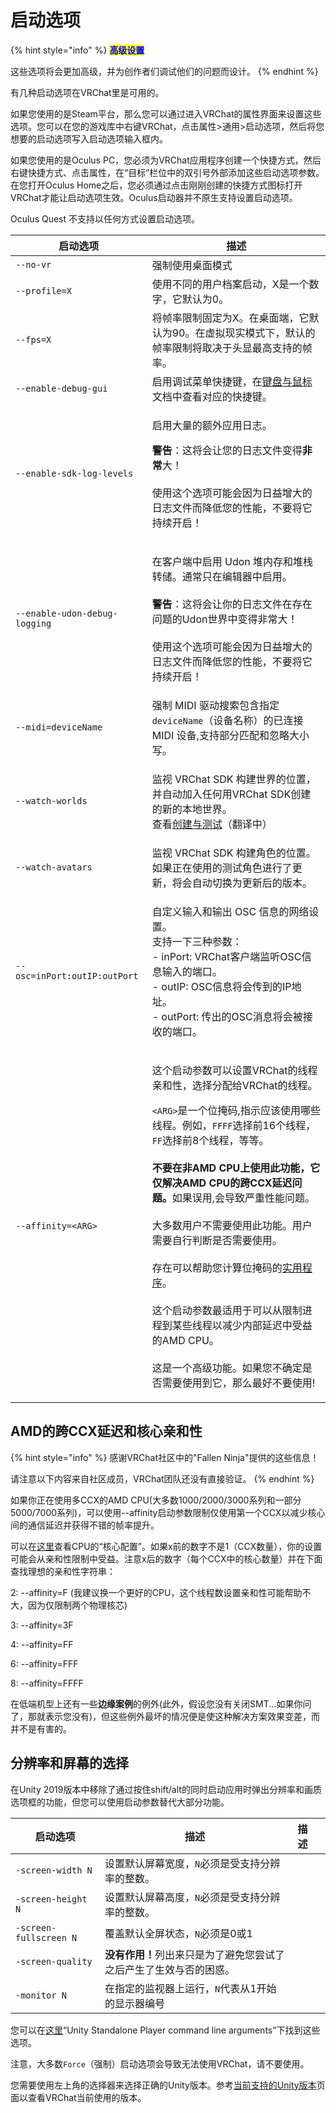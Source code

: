 # 启动选项

{% hint style="info" %}
<mark style="color:blue;">**高级设置**</mark>

这些选项将会更加高级，并为创作者们调试他们的问题而设计。
{% endhint %}

有几种启动选项在VRChat里是可用的。

如果您使用的是Steam平台，那么您可以通过进入VRChat的属性界面来设置这些选项。您可以在您的游戏库中右键VRChat，点击属性>通用>启动选项，然后将您想要的启动选项写入启动选项输入框内。

如果您使用的是Oculus PC，您必须为VRChat应用程序创建一个快捷方式，然后右键快捷方式、点击属性，在“目标”栏位中的双引号外部添加这些启动选项参数。在您打开Oculus Home之后，您必须通过点击刚刚创建的快捷方式图标打开VRChat才能让启动选项生效。Oculus启动器并不原生支持设置启动选项。

Oculus Quest 不支持以任何方式设置启动选项。

| 启动选项                          | 描述                                                                                                                                                                                                                                                                                                                                                                                                                                                           |
| ----------------------------- | ------------------------------------------------------------------------------------------------------------------------------------------------------------------------------------------------------------------------------------------------------------------------------------------------------------------------------------------------------------------------------------------------------------------------------------------------------------ |
| `--no-vr`                     | 强制使用桌面模式                                                                                                                                                                                                                                                                                                                                                                                                                                                     |
| `--profile=X`                 | 使用不同的用户档案启动，X是一个数字，它默认为0。                                                                                                                                                                                                                                                                                                                                                                                                                                    |
| `--fps=X`                     | 将帧率限制固定为X。在桌面端，它默认为90。在虚拟现实模式下，默认的帧率限制将取决于头显最高支持的帧率。                                                                                                                                                                                                                                                                                                                                                                                                         |
| `--enable-debug-gui`          | 启用调试菜单快捷键，在[键盘与鼠标](../kong-zhi/jian-pan-yu-shu-biao.md)文档中查看对应的快捷键。                                                                                                                                                                                                                                                                                                                                                                                          |
| `--enable-sdk-log-levels`     | <p>启用大量的额外应用日志。</p><p><strong>警告</strong>：这将会让您的日志文件变得<strong>非常</strong>大！<br><br>使用这个选项可能会因为日益增大的日志文件而降低您的性能，不要将它持续开启！</p>                                                                                                                                                                                                                                                                                                                                 |
| `--enable-udon-debug-logging` | <p>在客户端中启用 Udon 堆内存和堆栈转储。通常只在编辑器中启用。<br><br><strong>警告</strong>：这将会让你的日志文件在存在问题的Udon世界中变得非常大！<br><br>使用这个选项可能会因为日益增大的日志文件而降低您的性能，不要将它持续开启！</p>                                                                                                                                                                                                                                                                                                               |
| `--midi=deviceName`           | 强制 MIDI 驱动搜索包含指定`deviceName`（设备名称）的已连接 MIDI 设备,支持部分匹配和忽略大小写。                                                                                                                                                                                                                                                                                                                                                                                                 |
| `--watch-worlds`              | <p>监视 VRChat SDK 构建世界的位置，并自动加入任何用VRChat SDK创建的新的本地世界。<br>查看<a href="https://creators.vrchat.com/worlds/udon/using-build-test/#build--relaunch">创建与测试</a>（翻译中）</p>                                                                                                                                                                                                                                                                                            |
| `--watch-avatars`             | 监视 VRChat SDK 构建角色的位置。如果正在使用的测试角色进行了更新，将会自动切换为更新后的版本。                                                                                                                                                                                                                                                                                                                                                                                                        |
| `--osc=inPort:outIP:outPort`  | <p>自定义输入和输出 OSC 信息的网络设置。<br>支持一下三种参数：<br>- inPort: VRChat客户端监听OSC信息输入的端口。<br>- outIP: OSC信息将会传到的IP地址。<br>- outPort: 传出的OSC消息将会被接收的端口。</p>                                                                                                                                                                                                                                                                                                                    |
| `--affinity=<ARG>`            | <p>这个启动参数可以设置VRChat的线程亲和性，选择分配给VRChat的线程。</p><p><code>&#x3C;ARG></code>是一个位掩码,指示应该使用哪些线程。例如，<code>FFFF</code>选择前16个线程，<code>FF</code>选择前8个线程，等等。<br><br><strong>不要在非AMD CPU上使用此功能，它仅解决AMD CPU的跨CCX延迟问题。</strong>如果误用,会导致严重性能问题。<br><br>大多数用户不需要使用此功能。用户需要自行判断是否需要使用。<br><br>存在可以帮助您计算位掩码的<a href="https://bitsum.com/tools/cpu-affinity-calculator/">实用程序</a>。<br><br>这个启动参数最适用于可以从限制进程到某些线程以减少内部延迟中受益的AMD CPU。<br><br>这是一个高级功能。如果您不确定是否需要使用到它，那么最好不要使用!</p> |

## AMD的跨CCX延迟和核心亲和性

{% hint style="info" %}
感谢VRChat社区中的"Fallen Ninja"提供的这些信息！

请注意以下内容来自社区成员，VRChat团队还没有直接验证。
{% endhint %}

如果你正在使用多CCX的AMD CPU(大多数1000/2000/3000系列和一部分5000/7000系列)，可以使用--affinity启动参数限制仅使用第一个CCX以减少核心间的通信延迟并获得不错的帧率提升。

可以在[这里](https://en.wikipedia.org/wiki/List\_of\_AMD\_Ryzen\_processors)查看CPU的“核心配置”。如果x前的数字不是1（CCX数量），你的设置可能会从亲和性限制中受益。注意x后的数字（每个CCX中的核心数量）并在下面查找理想的亲和性字符串：

2: --affinity=F (我建议换一个更好的CPU，这个线程数设置亲和性可能帮助不大，因为仅限制两个物理核芯)

3: --affinity=3F

4: --affinity=FF

6: --affinity=FFF

8: --affinity=FFFF

在低端机型上还有一些**边缘案例**的例外(此外，假设您没有关闭SMT...如果你问了，那就表示您没有)，但这些例外最坏的情况便是使这种解决方案效果变差，而并不是有害的。

## 分辨率和屏幕的选择

在Unity 2019版本中移除了通过按住shift/alt的同时启动应用时弹出分辨率和画质选项框的功能，但您可以使用启动参数替代大部分功能。

<table><thead><tr><th>启动选项</th><th>描述</th><th data-hidden>描述</th><th data-hidden></th></tr></thead><tbody><tr><td><code>-screen-width N</code></td><td>设置默认屏幕宽度，<code>N</code>必须是受支持分辨率的整数。</td><td></td><td></td></tr><tr><td><code>-screen-height N</code></td><td>设置默认屏幕高度，<code>N</code>必须是受支持分辨率的整数。</td><td></td><td></td></tr><tr><td><code>-screen-fullscreen N</code></td><td>覆盖默认全屏状态，<code>N</code>必须是0或1</td><td></td><td></td></tr><tr><td><code>-screen-quality</code></td><td><strong>没有作用！</strong>列出来只是为了避免您尝试了之后产生了生效与否的困惑。</td><td></td><td></td></tr><tr><td><code>-monitor N</code></td><td>在指定的监视器上运行，<code>N</code>代表从1开始的显示器编号</td><td></td><td></td></tr></tbody></table>

您可以在[这里](https://docs.unity3d.com/Manual/CommandLineArguments.html)“Unity Standalone Player command line arguments”下找到这些选项。

注意，大多数`Force`（强制）启动选项会导致无法使用VRChat，请不要使用。

您需要使用左上角的选择器来选择正确的Unity版本。参考[当前支持的Unity版本](https://creators.vrchat.com/sdk/current-unity-version/)页面以查看VRChat当前使用的版本。
